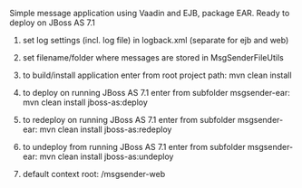Simple message application using Vaadin and EJB, package EAR.
Ready to deploy on JBoss AS 7.1

1) set log settings (incl. log file) in logback.xml (separate for ejb and web)

2) set filename/folder where messages are stored in MsgSenderFileUtils

3) to build/install application enter from root project path:
    mvn clean install

4) to deploy on running JBoss AS 7.1 enter from subfolder msgsender-ear:
    mvn clean install jboss-as:deploy

5) to redeploy on running JBoss AS 7.1 enter from subfolder msgsender-ear:
    mvn clean install jboss-as:redeploy

6) to undeploy from running JBoss AS 7.1 enter from subfolder msgsender-ear:
    mvn clean install jboss-as:undeploy

7) default context root: /msgsender-web